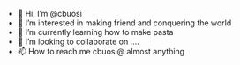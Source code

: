 - 👋 Hi, I’m @cbuosi
- 👀 I’m interested in making friend and conquering the world
- 🌱 I’m currently learning how to make pasta
- 💞️ I’m looking to collaborate on ....
- 📫 How to reach me cbuosi@ almost anything


<!---
cbuosi/cbuosi is a ✨ special ✨ repository because its `README.md` (this file) appears on your GitHub profile.
You can click the Preview link to take a look at your changes.
--->
